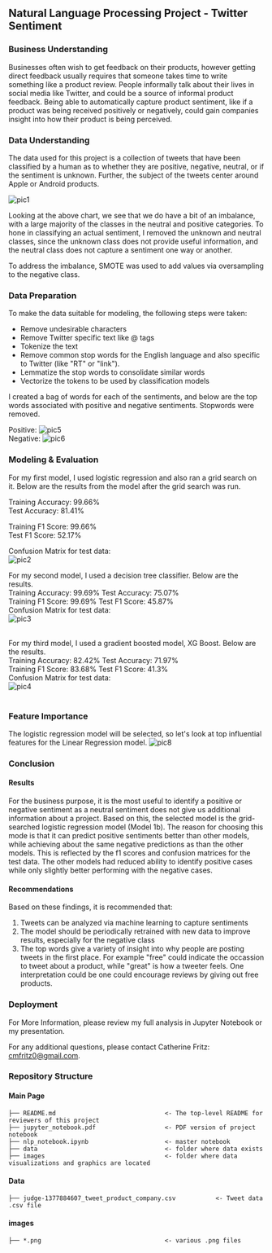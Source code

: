 ## Natural Language Processing Project - Twitter Sentiment

### Business Understanding
Businesses often wish to get feedback on their products, however getting direct feedback usually requires that someone takes time to write something like a product review. People informally talk about their lives in social media like Twitter, and could be a source of informal product feedback. Being able to automatically capture product sentiment, like if a product was being received positively or negatively, could gain companies insight into how their product is being perceived.

### Data Understanding
The data used for this project is a collection of tweets that have been classified by a human as to whether they are positive, negative, neutral, or if the sentiment is unknown. Further, the subject of the tweets center around Apple or Android products.

![pic1](./images/class_imbalance.png)

Looking at the above chart, we see that we do have a bit of an imbalance, with a large majority of the classes in the neutral and positive categories. To hone in classifying an actual sentiment, I removed the unknown and neutral classes, since the unknown class does not provide useful information, and the neutral class does not capture a sentiment one way or another.

To address the imbalance, SMOTE was used to add values via oversampling to the negative class.

### Data Preparation
To make the data suitable for modeling, the following steps were taken:

- Remove undesirable characters
- Remove Twitter specific text like @ tags
- Tokenize the text
- Remove common stop words for the English language and also specific to Twitter (like "RT" or "link").
- Lemmatize the stop words to consolidate similar words
- Vectorize the tokens to be used by classification models

I created a bag of words for each of the sentiments, and below are the top words associated with positive and negative sentiments. Stopwords were removed. <br />

Positive:
![pic5](./images/pos_words.png)
<br />
Negative:
![pic6](./images/neg_words.png)

### Modeling & Evaluation
For my first model, I used logistic regression and also ran a grid search on it. Below are the results from the model after the grid search was run.

Training Accuracy: 99.66%<br />
Test Accuracy: 81.41%

Training F1 Score: 99.66%<br />
Test F1 Score: 52.17%

Confusion Matrix for test data:<br />
![pic2](./images/model1_cm.png)

For my second model, I used a decision tree classifier. Below are the results.
<br />
Training Accuracy: 99.69%
Test Accuracy: 75.07%
<br />
Training F1 Score: 99.69%
Test F1 Score: 45.87%
<br />
Confusion Matrix for test data:
<br />
![pic3](./images/model2_cm.png)
<br /><br />

For my third model, I used a gradient boosted model, XG Boost. Below are the results.
<br />
Training Accuracy: 82.42%
Test Accuracy: 71.97%
<br />
Training F1 Score: 83.68%
Test F1 Score: 41.3%
<br />
Confusion Matrix for test data:
<br />
![pic4](./images/model3_cm.png)
<br /><br />

### Feature Importance
The logistic regression model will be selected, so let's look at top influential features for the Linear Regression model.
![pic8](./images/featureimportance.png)

### Conclusion
#### Results
For the business purpose, it is the most useful to identify a positive or negative sentiment as a neutral sentiment does not give us additional information about a project. Based on this, the selected model is the grid-searched logistic regression model (Model 1b). The reason for choosing this mode is that it can predict positive sentiments better than other models, while achieving about the same negative predictions as than the other models. This is reflected by the f1 scores and confusion matrices for the test data. The other models had reduced ability to identify positive cases while only slightly better performing with the negative cases.
#### Recommendations
Based on these findings, it is recommended that:
1. Tweets can be analyzed via machine learning to capture sentiments
2. The model should be periodically retrained with new data to improve results, especially for the negative class
3. The top words give a variety of insight into why people are posting tweets in the first place. For example "free" could indicate the occassion to tweet about a product, while "great" is how a tweeter feels. One interpretation could be one could encourage reviews by giving out free products.

### Deployment
For More Information, please review my full analysis in Jupyter Notebook or my presentation.

For any additional questions, please contact Catherine Fritz: cmfritz0@gmail.com.

### Repository Structure
#### Main Page
    ├── README.md                              <- The top-level README for reviewers of this project
    ├── jupyter_notebook.pdf                   <- PDF version of project notebook
    ├── nlp_notebook.ipynb                     <- master notebook
    ├── data                                   <- folder where data exists
    ├── images                                 <- folder where data visualizations and graphics are located

#### Data
    ├── judge-1377884607_tweet_product_company.csv           <- Tweet data .csv file

#### images
    ├── *.png                                  <- various .png files
